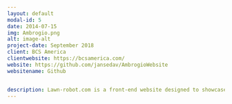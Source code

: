 ```yaml
---
layout: default
modal-id: 5
date: 2014-07-15
img: Ambrogio.png
alt: image-alt
project-date: September 2018
client: BCS America
clientwebsite: https://bcsamerica.com/
website: https://github.com/jansedav/AmbrogioWebsite
websitename: Github


description: Lawn-robot.com is a front-end website designed to showcase the Ambrogio Robot for BCS America.  The Ambrogio Robot is an automated robot designed to mow your lawn with minimal human interaction, the robot functions similar to a Roomba vacuum. This website was created using HTML/CSS/JavaScript, it was designed in order to showcase the robot for an event. In the future I will be reworking the entire website in to a full stack website, the features I will be adding include online purchases and a dealer locator. Please visit www.lawn-robot.com if you would like to view the website. If you would like to see the source code for the website click the link below.
---
```

